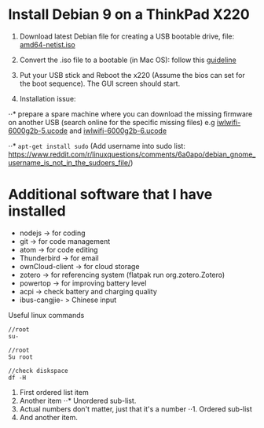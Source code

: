 # Install Debian 9 on a ThinkPad X220

1. Download latest Debian file for creating a USB bootable drive, file: [amd64-netist.iso](https://www.debian.org/distrib/netinst)

2. Convert the .iso file to a bootable (in Mac OS): follow this [guideline](https://blog.tinned-software.net/create-bootable-usb-stick-from-iso-in-mac-os-x/)

3. Put your USB stick and Reboot the x220 (Assume the bios can set for the boot sequence). The GUI screen should start.

4. Installation issue: 

⋅⋅* prepare a spare machine where you can download the missing firmware on another USB (search online for the specific missing files) e.g [iwlwifi-6000g2b-5.ucode](https://github.com/OpenELEC/iwlwifi-firmware/blob/master/firmware/iwlwifi-6000g2b-5.ucode) and [iwlwifi-6000g2b-6.ucode](https://github.com/cernekee/linux-firmware/blob/master/iwlwifi-6000g2b-6.ucode)   

⋅⋅* `apt-get install sudo` (Add username into sudo list: https://www.reddit.com/r/linuxquestions/comments/6a0apo/debian_gnome_username_is_not_in_the_sudoers_file/)

# Additional software that I have installed 

* nodejs -> for coding
* git -> for code management
* atom -> for code editing
* Thunderbird -> for email
* ownCloud-client -> for cloud storage
* zotero -> for referencing system (flatpak run org.zotero.Zotero)
* powertop -> for improving battery level
* acpi -> check battery and charging quality 
* ibus-cangjie- > Chinese input 

Useful linux commands

```
//root
su-
```

```
//root
Su root
```

```
//check diskspace
df -H
```

1. First ordered list item
2. Another item
⋅⋅* Unordered sub-list. 
1. Actual numbers don't matter, just that it's a number
⋅⋅1. Ordered sub-list
4. And another item.
